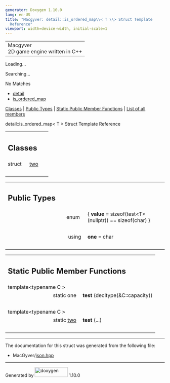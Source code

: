 ```yaml
---
generator: Doxygen 1.10.0
lang: en-US
title: "Macgyver: detail::is_ordered_map\\< T \\> Struct Template
  Reference"
viewport: width=device-width, initial-scale=1
---
```


<div id="top">

<div id="titlearea">

<table data-cellspacing="0" data-cellpadding="0">
<colgroup>
<col style="width: 100%" />
</colgroup>
<tbody>
<tr id="projectrow" class="odd">
<td id="projectalign"><div id="projectname">
Macgyver
</div>
<div id="projectbrief">
2D game engine written in C++
</div></td>
</tr>
</tbody>
</table>

</div>

<div id="main-nav">

</div>

<div id="MSearchSelectWindow"
onmouseover="return searchBox.OnSearchSelectShow()"
onmouseout="return searchBox.OnSearchSelectHide()"
onkeydown="return searchBox.OnSearchSelectKey(event)">

</div>

<div id="MSearchResultsWindow">

<div id="MSearchResults">

<div class="SRPage">

<div id="SRIndex">

<div id="SRResults">

</div>

<div id="Loading" class="SRStatus">

Loading...

</div>

<div id="Searching" class="SRStatus">

Searching...

</div>

<div id="NoMatches" class="SRStatus">

No Matches

</div>

</div>

</div>

</div>

</div>

<div id="nav-path" class="navpath">

- <a href="namespacedetail.html" class="el">detail</a>
- <a href="structdetail_1_1is__ordered__map.html"
  class="el">is_ordered_map</a>

</div>

</div>

<div class="header">

<div class="summary">

[Classes](#nested-classes) \| [Public Types](#pub-types) \| [Static
Public Member Functions](#pub-static-methods) \| [List of all
members](structdetail_1_1is__ordered__map-members.html)

</div>

<div class="headertitle">

<div class="title">

detail::is_ordered_map\< T \> Struct Template Reference

</div>

</div>

</div>

<div class="contents">

<table class="memberdecls">
<colgroup>
<col style="width: 50%" />
<col style="width: 50%" />
</colgroup>
<tbody>
<tr class="odd heading">
<td colspan="2"><h2 id="classes" class="groupheader"><span
id="nested-classes"></span> Classes</h2></td>
</tr>
<tr class="even memitem:">
<td class="memItemLeft" style="text-align: right;"
data-valign="top">struct  </td>
<td class="memItemRight" data-valign="bottom"><a
href="structdetail_1_1is__ordered__map_1_1two.html"
class="el">two</a></td>
</tr>
<tr class="odd separator:">
<td colspan="2" class="memSeparator"> </td>
</tr>
</tbody>
</table>

<table class="memberdecls">
<colgroup>
<col style="width: 50%" />
<col style="width: 50%" />
</colgroup>
<tbody>
<tr class="odd heading">
<td colspan="2"><h2 id="public-types" class="groupheader"><span
id="pub-types"></span> Public Types</h2></td>
</tr>
<tr id="r_a500e5f3dac854f760293c713060674aa"
class="even memitem:a500e5f3dac854f760293c713060674aa">
<td class="memItemLeft" style="text-align: right;"
data-valign="top"><span
id="a500e5f3dac854f760293c713060674aa"></span>enum  </td>
<td class="memItemRight" data-valign="bottom">{ <strong>value</strong> =
sizeof(test&lt;T&gt;(nullptr)) == sizeof(char) }</td>
</tr>
<tr class="odd separator:a500e5f3dac854f760293c713060674aa">
<td colspan="2" class="memSeparator"> </td>
</tr>
<tr id="r_a8234e7c092f0cb0c438ebd406983e546"
class="even memitem:a8234e7c092f0cb0c438ebd406983e546">
<td class="memItemLeft" style="text-align: right;"
data-valign="top"><span id="a8234e7c092f0cb0c438ebd406983e546"></span>
using </td>
<td class="memItemRight" data-valign="bottom"><strong>one</strong> =
char</td>
</tr>
<tr class="odd separator:a8234e7c092f0cb0c438ebd406983e546">
<td colspan="2" class="memSeparator"> </td>
</tr>
</tbody>
</table>

<table class="memberdecls">
<colgroup>
<col style="width: 50%" />
<col style="width: 50%" />
</colgroup>
<tbody>
<tr class="odd heading">
<td colspan="2"><h2 id="static-public-member-functions"
class="groupheader"><span id="pub-static-methods"></span> Static Public
Member Functions</h2></td>
</tr>
<tr id="r_a4743b5e1719e46a60d9db4ce8ba380d5"
class="even memitem:a4743b5e1719e46a60d9db4ce8ba380d5">
<td colspan="2" class="memTemplParams"><span
id="a4743b5e1719e46a60d9db4ce8ba380d5"></span> template&lt;typename C
&gt;</td>
</tr>
<tr class="odd memitem:a4743b5e1719e46a60d9db4ce8ba380d5">
<td class="memTemplItemLeft" style="text-align: right;"
data-valign="top">static one </td>
<td class="memTemplItemRight" data-valign="bottom"><strong>test</strong>
(decltype(&amp;C::capacity))</td>
</tr>
<tr class="even separator:a4743b5e1719e46a60d9db4ce8ba380d5">
<td colspan="2" class="memSeparator"> </td>
</tr>
<tr id="r_aa28e4c522e89ec65fcc2dabe182fd08f"
class="odd memitem:aa28e4c522e89ec65fcc2dabe182fd08f">
<td colspan="2" class="memTemplParams"><span
id="aa28e4c522e89ec65fcc2dabe182fd08f"></span> template&lt;typename C
&gt;</td>
</tr>
<tr class="even memitem:aa28e4c522e89ec65fcc2dabe182fd08f">
<td class="memTemplItemLeft" style="text-align: right;"
data-valign="top">static <a
href="structdetail_1_1is__ordered__map_1_1two.html"
class="el">two</a> </td>
<td class="memTemplItemRight" data-valign="bottom"><strong>test</strong>
(...)</td>
</tr>
<tr class="odd separator:aa28e4c522e89ec65fcc2dabe182fd08f">
<td colspan="2" class="memSeparator"> </td>
</tr>
</tbody>
</table>

------------------------------------------------------------------------

The documentation for this struct was generated from the following file:

- MacGyver/<a href="json_8hpp_source.html" class="el">json.hpp</a>

</div>

------------------------------------------------------------------------

<span class="small">Generated
by [<img src="doxygen.svg" class="footer" width="104" height="31"
alt="doxygen" />](https://www.doxygen.org/index.html) 1.10.0</span>
